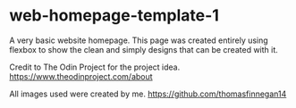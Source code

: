 # web-homepage-template-1
A very basic website homepage.
This page was created entirely using flexbox to show the clean and simply designs that can be created with it.

Credit to The Odin Project for the project idea.
https://www.theodinproject.com/about

All images used were created by me.
https://github.com/thomasfinnegan14
